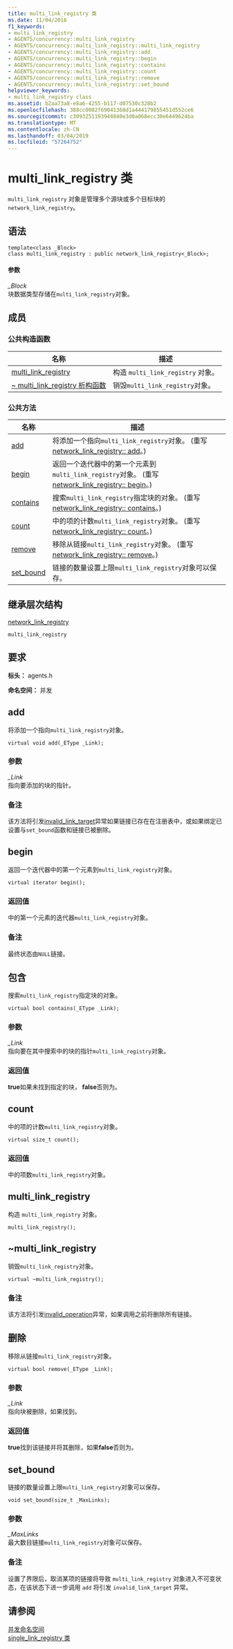 ```yaml
---
title: multi_link_registry 类
ms.date: 11/04/2016
f1_keywords:
- multi_link_registry
- AGENTS/concurrency::multi_link_registry
- AGENTS/concurrency::multi_link_registry::multi_link_registry
- AGENTS/concurrency::multi_link_registry::add
- AGENTS/concurrency::multi_link_registry::begin
- AGENTS/concurrency::multi_link_registry::contains
- AGENTS/concurrency::multi_link_registry::count
- AGENTS/concurrency::multi_link_registry::remove
- AGENTS/concurrency::multi_link_registry::set_bound
helpviewer_keywords:
- multi_link_registry class
ms.assetid: b2aa73a8-e8a6-4255-b117-d07530c328b2
ms.openlocfilehash: 388cc0082f69041368d1a444179855451d552ce6
ms.sourcegitcommit: c3093251193944840e3d0a068ecc30e6449624ba
ms.translationtype: MT
ms.contentlocale: zh-CN
ms.lasthandoff: 03/04/2019
ms.locfileid: "57264752"
---
```

# <a name="multilinkregistry-class"></a>multi_link_registry 类


  `multi_link_registry` 对象是管理多个源块或多个目标块的 `network_link_registry`。

## <a name="syntax"></a>语法

```
template<class _Block>
class multi_link_registry : public network_link_registry<_Block>;
```

#### <a name="parameters"></a>参数

*_Block*<br/>
块数据类型存储在`multi_link_registry`对象。

## <a name="members"></a>成员

### <a name="public-constructors"></a>公共构造函数

|名称|描述|
|----------|-----------------|
|[multi_link_registry](#ctor)|构造 `multi_link_registry` 对象。|
|[~ multi_link_registry 析构函数](#dtor)|销毁`multi_link_registry`对象。|

### <a name="public-methods"></a>公共方法

|名称|描述|
|----------|-----------------|
|[add](#add)|将添加一个指向`multi_link_registry`对象。 (重写[network_link_registry:: add](network-link-registry-class.md#add)。)|
|[begin](#begin)|返回一个迭代器中的第一个元素到`multi_link_registry`对象。 (重写[network_link_registry:: begin](network-link-registry-class.md#begin)。)|
|[contains](#contains)|搜索`multi_link_registry`指定块的对象。 (重写[network_link_registry:: contains](network-link-registry-class.md#contains)。)|
|[count](#count)|中的项的计数`multi_link_registry`对象。 (重写[network_link_registry:: count](network-link-registry-class.md#count)。)|
|[remove](#remove)|移除从链接`multi_link_registry`对象。 (重写[network_link_registry:: remove](network-link-registry-class.md#remove)。)|
|[set_bound](#set_bound)|链接的数量设置上限`multi_link_registry`对象可以保存。|

## <a name="inheritance-hierarchy"></a>继承层次结构

[network_link_registry](network-link-registry-class.md)

`multi_link_registry`

## <a name="requirements"></a>要求

**标头：** agents.h

**命名空间：** 并发

##  <a name="add"></a> add

将添加一个指向`multi_link_registry`对象。

```
virtual void add(_EType _Link);
```

### <a name="parameters"></a>参数

*_Link*<br/>
指向要添加的块的指针。

### <a name="remarks"></a>备注

该方法将引发[invalid_link_target](invalid-link-target-class.md)异常如果链接已存在在注册表中，或如果绑定已设置与`set_bound`函数和链接已被删除。

##  <a name="begin"></a> begin

返回一个迭代器中的第一个元素到`multi_link_registry`对象。

```
virtual iterator begin();
```

### <a name="return-value"></a>返回值

中的第一个元素的迭代器`multi_link_registry`对象。

### <a name="remarks"></a>备注

最终状态由`NULL`链接。

##  <a name="contains"></a> 包含

搜索`multi_link_registry`指定块的对象。

```
virtual bool contains(_EType _Link);
```

### <a name="parameters"></a>参数

*_Link*<br/>
指向要在其中搜索中的块的指针`multi_link_registry`对象。

### <a name="return-value"></a>返回值

**true**如果未找到指定的块， **false**否则为。

##  <a name="count"></a> count

中的项的计数`multi_link_registry`对象。

```
virtual size_t count();
```

### <a name="return-value"></a>返回值

中的项数`multi_link_registry`对象。

##  <a name="ctor"></a> multi_link_registry

构造 `multi_link_registry` 对象。

```
multi_link_registry();
```

##  <a name="dtor"></a> ~multi_link_registry

销毁`multi_link_registry`对象。

```
virtual ~multi_link_registry();
```

### <a name="remarks"></a>备注

该方法将引发[invalid_operation](invalid-operation-class.md)异常，如果调用之前将删除所有链接。

##  <a name="remove"></a> 删除

移除从链接`multi_link_registry`对象。

```
virtual bool remove(_EType _Link);
```

### <a name="parameters"></a>参数

*_Link*<br/>
指向块被删除，如果找到。

### <a name="return-value"></a>返回值

**true**找到该链接并将其删除，如果**false**否则为。

##  <a name="set_bound"></a> set_bound

链接的数量设置上限`multi_link_registry`对象可以保存。

```
void set_bound(size_t _MaxLinks);
```

### <a name="parameters"></a>参数

*_MaxLinks*<br/>
最大数目链接`multi_link_registry`对象可以保存。

### <a name="remarks"></a>备注

设置了界限后，取消某项的链接将导致 `multi_link_registry` 对象进入不可变状态，在该状态下进一步调用 `add` 将引发 `invalid_link_target` 异常。

## <a name="see-also"></a>请参阅

[并发命名空间](concurrency-namespace.md)<br/>
[single_link_registry 类](single-link-registry-class.md)
